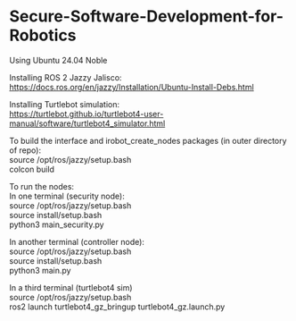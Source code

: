 # Secure-Software-Development-for-Robotics
Using Ubuntu 24.04 Noble

Installing ROS 2 Jazzy Jalisco:  
https://docs.ros.org/en/jazzy/Installation/Ubuntu-Install-Debs.html

Installing Turtlebot simulation:  
https://turtlebot.github.io/turtlebot4-user-manual/software/turtlebot4_simulator.html  

To build the interface and irobot_create_nodes packages (in outer directory of repo):  
source /opt/ros/jazzy/setup.bash  
colcon build 

To run the nodes:  
In one terminal (security node):   
source /opt/ros/jazzy/setup.bash  
source install/setup.bash  
python3 main_security.py

In another terminal (controller node):  
source /opt/ros/jazzy/setup.bash  
source install/setup.bash  
python3 main.py 

In a third terminal (turtlebot4 sim)  
source /opt/ros/jazzy/setup.bash  
ros2 launch turtlebot4_gz_bringup turtlebot4_gz.launch.py
